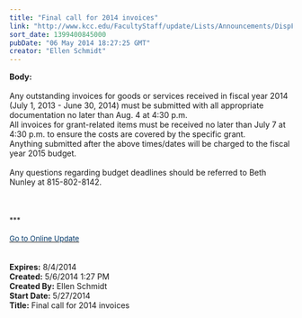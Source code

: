```yaml
---
title: "Final call for 2014 invoices"
link: "http://www.kcc.edu/FacultyStaff/update/Lists/Announcements/DispForm.aspx?ID=1506"
sort_date: 1399400845000
pubDate: "06 May 2014 18:27:25 GMT"
creator: "Ellen Schmidt"
---
```


<div><b>Body:</b> <div class="ExternalClass67A7B650122A44FB9021E7BA975044CA"><div><br />Any outstanding invoices for goods or services received in fiscal year 2014 (July 1, 2013 - June 30, 2014) must be submitted with all appropriate documentation no later than Aug. 4 at 4:30 p.m.  <br /></div>
<div>All invoices for grant-related items must be received no later than July 7 at 4:30 p.m. to ensure the costs are covered by the specific grant.   <br /></div>
<div>Anything submitted after the above times/dates will be charged to the fiscal year 2015 budget.</div>
<div><br />Any questions regarding budget deadlines should be referred to Beth Nunley at 815-802-8142.<br /></div>
<div> </div>
<div> </div>
<div> </div>
<div>
<div><font size="2">***</font></div>
<div><font size="2"></font> </div>
<div><font size="2"></font></div>
<div><font size="2">
<div><font size="2"></font></div>
<div><a href="/FacultyStaff/update/Pages/dailyupdate.aspx"><font color="#003768" size="2">Go to Online Update</font></a></div>
<div></div></font><font size="2"></font></div>
<div><font size="2"></font> </div>
<div> </div></div></div></div>
<div><b>Expires:</b> 8/4/2014</div>
<div><b>Created:</b> 5/6/2014 1:27 PM</div>
<div><b>Created By:</b> Ellen Schmidt</div>
<div><b>Start Date:</b> 5/27/2014</div>
<div><b>Title:</b> Final call for 2014 invoices</div>
